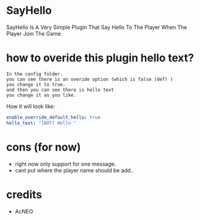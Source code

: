 # SayHello
SayHello Is A Very Simple Plugin That Say Hello To The Player When The Player Join The Game.

# how to overide this plugin hello text?
```
In the config folder.
you can see there is an overide option (which is false (def) )
you change it to true.
and then you can see there is hello text
you change it as you like.
```
How it will look like:
```YAML
enable_override_default_hello: true
hello_text: "[BOT] Hello "
```

# cons (for now)
- right now only support for one message.
- cant put where the player name should be add..


# credits
- AcNEO
